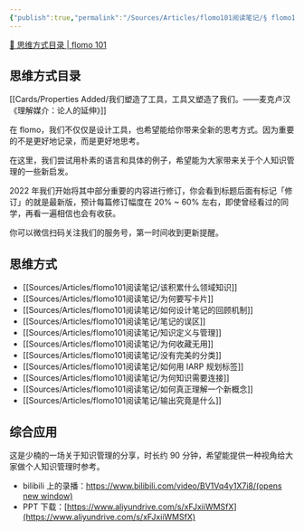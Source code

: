 ```yaml
---
{"publish":true,"permalink":"/Sources/Articles/flomo101阅读笔记/§ flomo101 - 思维方式目录.md","title":"§ flomo101 - 思维方式目录","created":"2022-07-20","modified":"2023-03-14","published":"2025-07-08T23:51:03.844+08:00","tags":["目录笔记"],"cssclasses":""}
---
```



[🌱 思维方式目录 | flomo 101](https://help.flomoapp.com/thinking/start.html)

## 思维方式目录

[[Cards/Properties Added/我们塑造了工具，工具又塑造了我们。——麦克卢汉《理解媒介：论人的延伸》]]

在 flomo，我们不仅仅是设计工具，也希望能给你带来全新的思考方式。因为重要的不是更好地记录，而是更好地思考。

在这里，我们尝试用朴素的语言和具体的例子，希望能为大家带来关于个人知识管理的一些新启发。

2022 年我们开始将其中部分重要的内容进行修订，你会看到标题后面有标记「修订」的就是最新版，预计每篇修订幅度在 20% ~ 60% 左右，即使曾经看过的同学，再看一遍相信也会有收获。

你可以微信扫码关注我们的服务号，第一时间收到更新提醒。

## 思维方式

- [[Sources/Articles/flomo101阅读笔记/该积累什么领域知识]]
- [[Sources/Articles/flomo101阅读笔记/为何要写卡片]]
- [[Sources/Articles/flomo101阅读笔记/如何设计笔记的回顾机制]]
- [[Sources/Articles/flomo101阅读笔记/笔记的误区]]
- [[Sources/Articles/flomo101阅读笔记/知识定义与管理]]
- [[Sources/Articles/flomo101阅读笔记/为何收藏无用]]
- [[Sources/Articles/flomo101阅读笔记/没有完美的分类]]
- [[Sources/Articles/flomo101阅读笔记/如何用 IARP 规划标签]]
- [[Sources/Articles/flomo101阅读笔记/为何知识需要连接]]
- [[Sources/Articles/flomo101阅读笔记/如何真正理解一个新概念]]
- [[Sources/Articles/flomo101阅读笔记/输出究竟是什么]]

## 综合应用

这是少楠的一场关于知识管理的分享，时长约 90 分钟，希望能提供一种视角给大家做个人知识管理时参考。

- bilibili 上的录播：[https://www.bilibili.com/video/BV1Vq4y1X7i8/(opens new window)](https://www.bilibili.com/video/BV1Vq4y1X7i8/)
- PPT 下载：[https://www.aliyundrive.com/s/xFJxiiWMSfX](https://www.aliyundrive.com/s/xFJxiiWMSfX)